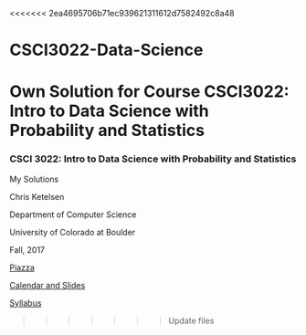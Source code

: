 <<<<<<< 2ea4695706b71ec939621311612d7582492c8a48
# CSCI3022-Data-Science
Own Solution for Course CSCI3022: Intro to Data Science with Probability and Statistics
=======
### CSCI 3022: Intro to Data Science with Probability and Statistics 

My Solutions

Chris Ketelsen

Department of Computer Science

University of Colorado at Boulder 

Fall, 2017 

[Piazza](piazza.com/colorado/fall2017/csci3022/home)

[Calendar and Slides](https://github.com/chrisketelsen/CSCI3022-Intro-Data-Science/blob/master/resources/schedule.md)

[Syllabus](https://github.com/chrisketelsen/CSCI3022-Intro-Data-Science/blob/master/resources/syllabus.md)
>>>>>>> Update files
